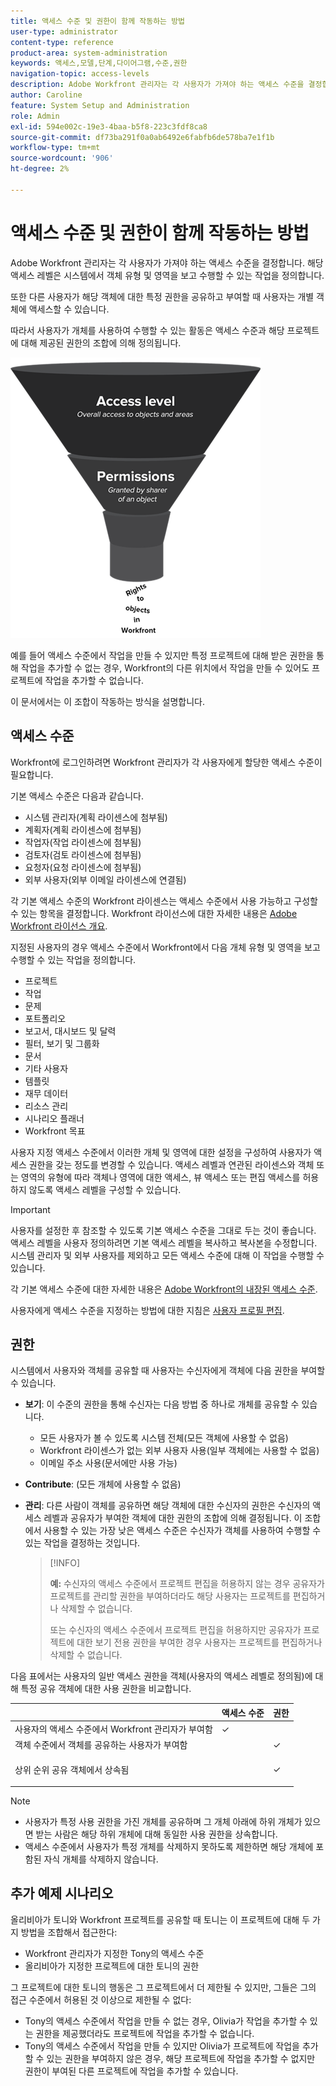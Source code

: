 ```yaml
---
title: 액세스 수준 및 권한이 함께 작동하는 방법
user-type: administrator
content-type: reference
product-area: system-administration
keywords: 액세스,모델,단계,다이어그램,수준,권한
navigation-topic: access-levels
description: Adobe Workfront 관리자는 각 사용자가 가져야 하는 액세스 수준을 결정합니다. 해당 액세스 레벨은 시스템에서 객체 유형 및 영역을 보고 수행할 수 있는 작업을 정의합니다.
author: Caroline
feature: System Setup and Administration
role: Admin
exl-id: 594e002c-19e3-4baa-b5f8-223c3fdf8ca8
source-git-commit: df73ba291f0a0ab6492e6fabfb6de578ba7e1f1b
workflow-type: tm+mt
source-wordcount: '906'
ht-degree: 2%

---
```


# 액세스 수준 및 권한이 함께 작동하는 방법

Adobe Workfront 관리자는 각 사용자가 가져야 하는 액세스 수준을 결정합니다. 해당 액세스 레벨은 시스템에서 객체 유형 및 영역을 보고 수행할 수 있는 작업을 정의합니다.

또한 다른 사용자가 해당 객체에 대한 특정 권한을 공유하고 부여할 때 사용자는 개별 객체에 액세스할 수 있습니다.

따라서 사용자가 개체를 사용하여 수행할 수 있는 활동은 액세스 수준과 해당 프로젝트에 대해 제공된 권한의 조합에 의해 정의됩니다.

![](assets/security-model-hierachy.png)

예를 들어 액세스 수준에서 작업을 만들 수 있지만 특정 프로젝트에 대해 받은 권한을 통해 작업을 추가할 수 없는 경우, Workfront의 다른 위치에서 작업을 만들 수 있어도 프로젝트에 작업을 추가할 수 없습니다.

이 문서에서는 이 조합이 작동하는 방식을 설명합니다.

## 액세스 수준

Workfront에 로그인하려면 Workfront 관리자가 각 사용자에게 할당한 액세스 수준이 필요합니다.

기본 액세스 수준은 다음과 같습니다.

* 시스템 관리자(계획 라이센스에 첨부됨)
* 계획자(계획 라이센스에 첨부됨)
* 작업자(작업 라이센스에 첨부됨)
* 검토자(검토 라이센스에 첨부됨)
* 요청자(요청 라이센스에 첨부됨)
* 외부 사용자(외부 이메일 라이센스에 연결됨)

각 기본 액세스 수준의 Workfront 라이센스는 액세스 수준에서 사용 가능하고 구성할 수 있는 항목을 결정합니다. Workfront 라이선스에 대한 자세한 내용은 [Adobe Workfront 라이선스 개요](../../../administration-and-setup/add-users/access-levels-and-object-permissions/wf-licenses.md).

지정된 사용자의 경우 액세스 수준에서 Workfront에서 다음 개체 유형 및 영역을 보고 수행할 수 있는 작업을 정의합니다.

* 프로젝트
* 작업
* 문제
* 포트폴리오
* 보고서, 대시보드 및 달력
* 필터, 보기 및 그룹화
* 문서
* 기타 사용자
* 템플릿
* 재무 데이터
* 리소스 관리
* 시나리오 플래너
* Workfront 목표

사용자 지정 액세스 수준에서 이러한 개체 및 영역에 대한 설정을 구성하여 사용자가 액세스 권한을 갖는 정도를 변경할 수 있습니다. 액세스 레벨과 연관된 라이센스와 객체 또는 영역의 유형에 따라 객체나 영역에 대한 액세스, 뷰 액세스 또는 편집 액세스를 허용하지 않도록 액세스 레벨을 구성할 수 있습니다.

>[!IMPORTANT]
>
>사용자를 설정한 후 참조할 수 있도록 기본 액세스 수준을 그대로 두는 것이 좋습니다. 액세스 레벨을 사용자 정의하려면 기본 액세스 레벨을 복사하고 복사본을 수정합니다. 시스템 관리자 및 외부 사용자를 제외하고 모든 액세스 수준에 대해 이 작업을 수행할 수 있습니다.

각 기본 액세스 수준에 대한 자세한 내용은 [Adobe Workfront의 내장된 액세스 수준](../../../administration-and-setup/add-users/access-levels-and-object-permissions/default-access-levels-in-workfront.md).

사용자에게 액세스 수준을 지정하는 방법에 대한 지침은 [사용자 프로필 편집](../../../administration-and-setup/add-users/create-and-manage-users/edit-a-users-profile.md).

## 권한

시스템에서 사용자와 객체를 공유할 때 사용자는 수신자에게 객체에 다음 권한을 부여할 수 있습니다.

* **보기**: 이 수준의 권한을 통해 수신자는 다음 방법 중 하나로 개체를 공유할 수 있습니다.

   * 모든 사용자가 볼 수 있도록 시스템 전체(모든 객체에 사용할 수 없음)
   * Workfront 라이센스가 없는 외부 사용자 사용(일부 객체에는 사용할 수 없음)
   * 이메일 주소 사용(문서에만 사용 가능)

* **Contribute**: (모든 개체에 사용할 수 없음)
* **관리**: 다른 사람이 객체를 공유하면 해당 객체에 대한 수신자의 권한은 수신자의 액세스 레벨과 공유자가 부여한 객체에 대한 권한의 조합에 의해 결정됩니다. 이 조합에서 사용할 수 있는 가장 낮은 액세스 수준은 수신자가 객체를 사용하여 수행할 수 있는 작업을 결정하는 것입니다.

   >[!INFO]
   >
   >**예:** 수신자의 액세스 수준에서 프로젝트 편집을 허용하지 않는 경우 공유자가 프로젝트를 관리할 권한을 부여하더라도 해당 사용자는 프로젝트를 편집하거나 삭제할 수 없습니다.
   >
   >또는 수신자의 액세스 수준에서 프로젝트 편집을 허용하지만 공유자가 프로젝트에 대한 보기 전용 권한을 부여한 경우 사용자는 프로젝트를 편집하거나 삭제할 수 없습니다.

다음 표에서는 사용자의 일반 액세스 권한을 객체(사용자의 액세스 레벨로 정의됨)에 대해 특정 공유 객체에 대한 사용 권한을 비교합니다.

<table style="table-layout:auto"> 
 <col> 
 <col> 
 <col> 
 <thead> 
  <tr> 
   <th> </th> 
   <th>액세스 수준 </th> 
   <th>권한 </th> 
  </tr> 
 </thead> 
 <tbody> 
  <tr> 
   <td>사용자의 액세스 수준에서 Workfront 관리자가 부여함</td> 
   <td>✓</td> 
   <td> </td> 
  </tr> 
  <tr> 
   <td>객체 수준에서 객체를 공유하는 사용자가 부여함</td> 
   <td> </td> 
   <td>✓</td> 
  </tr> 
  <tr> 
   <td> <p>상위 순위 공유 객체에서 상속됨 
   </td> 
   <td> </td> 
   <td>✓</td> 
  </tr> 
 </tbody> 
</table>

>[!NOTE]
>
>* 사용자가 특정 사용 권한을 가진 개체를 공유하며 그 개체 아래에 하위 개체가 있으면 받는 사람은 해당 하위 개체에 대해 동일한 사용 권한을 상속합니다.
>* 액세스 수준에서 사용자가 특정 개체를 삭제하지 못하도록 제한하면 해당 개체에 포함된 자식 개체를 삭제하지 않습니다.
>


## 추가 예제 시나리오

올리비아가 토니와 Workfront 프로젝트를 공유할 때 토니는 이 프로젝트에 대해 두 가지 방법을 조합해서 접근한다:

* Workfront 관리자가 지정한 Tony의 액세스 수준
* 올리비아가 지정한 프로젝트에 대한 토니의 권한

그 프로젝트에 대한 토니의 행동은 그 프로젝트에서 더 제한될 수 있지만, 그들은 그의 접근 수준에서 허용된 것 이상으로 제한될 수 없다:

* Tony의 액세스 수준에서 작업을 만들 수 없는 경우, Olivia가 작업을 추가할 수 있는 권한을 제공했더라도 프로젝트에 작업을 추가할 수 없습니다.
* Tony의 액세스 수준에서 작업을 만들 수 있지만 Olivia가 프로젝트에 작업을 추가할 수 있는 권한을 부여하지 않은 경우, 해당 프로젝트에 작업을 추가할 수 없지만 권한이 부여된 다른 프로젝트에 작업을 추가할 수 있습니다.
